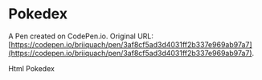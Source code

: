 # Pokedex

A Pen created on CodePen.io. Original URL: [https://codepen.io/briiquach/pen/3af8cf5ad3d4031ff2b337e969ab97a7](https://codepen.io/briiquach/pen/3af8cf5ad3d4031ff2b337e969ab97a7).

Html Pokedex
